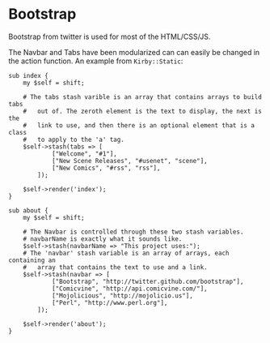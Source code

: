 Bootstrap
=========

Bootstrap from twitter is used for most of the HTML/CSS/JS.

The Navbar and Tabs have been modularized can can easily be changed in
the action function. An example from `Kirby::Static`:


    sub index {
        my $self = shift;

        # The tabs stash varible is an array that contains arrays to build tabs
        #   out of. The zeroth element is the text to display, the next is the
        #   link to use, and then there is an optional element that is a class
        #   to apply to the 'a' tag.
        $self->stash(tabs => [
                ["Welcome", "#1"],
                ["New Scene Releases", "#usenet", "scene"],
                ["New Comics", "#rss", "rss"],
            ]);

        $self->render('index');
    }

    sub about {
        my $self = shift;

        # The Navbar is controlled through these two stash variables.
        # navbarName is exactly what it sounds like.
        $self->stash(navbarName => "This project uses:");
        # The 'navbar' stash variable is an array of arrays, each containing an
        #   array that contains the text to use and a link.
        $self->stash(navbar => [
                ["Bootstrap", "http://twitter.github.com/bootstrap"],
                ["Comicvine", "http://api.comicvine.com/"],
                ["Mojolicious", "http://mojolicio.us"],
                ["Perl", "http://www.perl.org"],
            ]);

        $self->render('about');
    }
